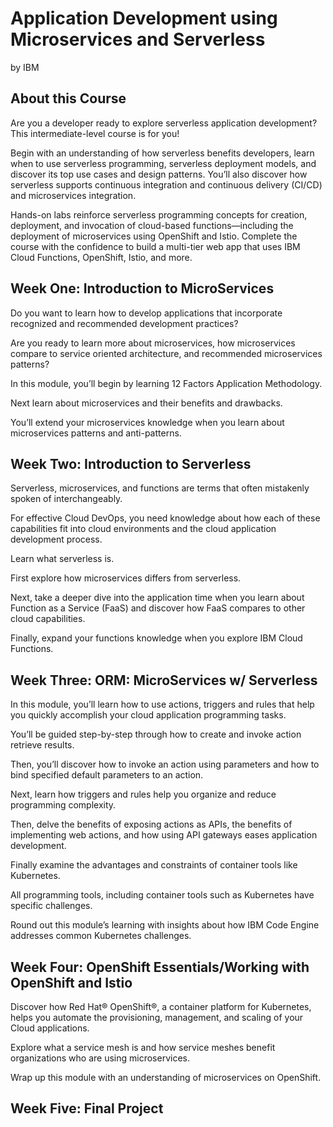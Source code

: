 # Application Development using Microservices and Serverless
by IBM

## About this Course
Are you a developer ready to explore serverless application development? This intermediate-level course is for you! 

Begin with an understanding of how serverless benefits developers, learn when to use serverless programming, serverless deployment models, and discover its top use cases and design patterns. You’ll also discover how serverless supports continuous integration and continuous delivery (CI/CD) and microservices integration. 

Hands-on labs reinforce serverless programming concepts for creation, deployment, and invocation of cloud-based functions—including the deployment of microservices using OpenShift and Istio. Complete the course with the confidence to build a multi-tier web app that uses IBM Cloud Functions, OpenShift, Istio, and more.

## Week One: Introduction to MicroServices
Do you want to learn how to develop applications that incorporate recognized and recommended development practices? 

Are you ready to learn more about microservices, how microservices compare to service oriented architecture, and recommended microservices patterns? 

In this module, you’ll begin by learning 12 Factors Application Methodology.

Next learn about microservices and their benefits and drawbacks. 

You’ll extend your microservices knowledge when you learn about microservices patterns and anti-patterns.

## Week Two: Introduction to Serverless
Serverless, microservices, and functions are terms that often mistakenly spoken of interchangeably. 

For effective Cloud DevOps, you need knowledge about how each of these capabilities fit into cloud environments and the cloud application development process. 

Learn what serverless is. 

First explore how microservices differs from serverless. 

Next, take a deeper dive into the application time when you learn about Function as a Service (FaaS) and discover how FaaS compares to other cloud capabilities. 

Finally, expand your functions knowledge when you explore IBM Cloud Functions.

## Week Three: ORM: MicroServices w/ Serverless
In this module, you’ll learn how to use actions, triggers and rules that help you quickly accomplish your cloud application programming tasks. 

You’ll be guided step-by-step through how to create and invoke action retrieve results. 

Then, you’ll discover how to invoke an action using parameters and how to bind specified default parameters to an action. 

Next, learn how triggers and rules help you organize and reduce programming complexity. 

Then, delve the benefits of exposing actions as APIs, the benefits of implementing web actions, and how using API gateways eases application development. 

Finally examine the advantages and constraints of container tools like Kubernetes. 

All programming tools, including container tools such as Kubernetes have specific challenges. 

Round out this module’s learning with insights about how IBM Code Engine addresses common Kubernetes challenges.

## Week Four: OpenShift Essentials/Working with OpenShift and Istio
Discover how Red Hat® OpenShift®, a container platform for Kubernetes, helps you automate the provisioning, management, and scaling of your Cloud applications. 

Explore what a service mesh is and how service meshes benefit organizations who are using microservices. 

Wrap up this module with an understanding of microservices on OpenShift.

## Week Five: Final Project
